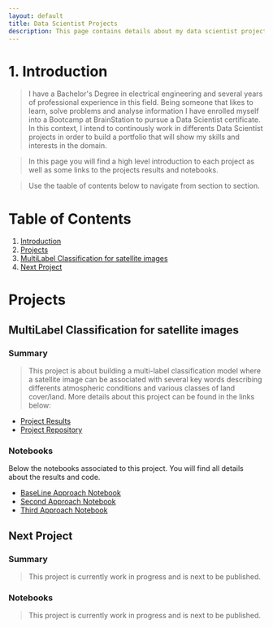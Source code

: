 ```yaml
---
layout: default
title: Data Scientist Projects
description: This page contains details about my data scientist projects
---
```


# 1. Introduction
> I have a Bachelor's Degree in electrical engineering and several years of professional experience in this field. Being someone that likes to learn, solve problems and analyse information I have enrolled myself into a Bootcamp at BrainStation to pursue a Data Scientist certificate. In this context, I intend to continously work in differents Data Scientist projects in order to build a portfolio that will show my skills and interests in the domain.

> In this page you will find a high level introduction to each project as well as some links to the projects results and notebooks. 

> Use the taable of contents below to navigate from section to section.

# Table of Contents

1. [Introduction](#Introduction)
2. [Projects](#Projects)
3. [MultiLabel Classification for satellite images](#MultiLabel-Classification-for-satellite-images)
4. [Next Project](#Next-Project)

# Projects
## MultiLabel Classification for satellite images
### Summary
> This project is about building a multi-label classification model where a satellite image can be associated with several key words describing differents atmospheric conditions and various classes of land cover/land. More details about this project can be found in the links below:
*   [Project Results](./MultiLabel_ClassificationProject.html)
*   [Project Repository](https://github.com/brunilda-sa/multilabel_classification)

### Notebooks
Below the notebooks associated to this project. You will find all details about the results and code.
*   [BaseLine Approach Notebook](https://nbviewer.jupyter.org/github/brunilda-sa/multilabel_classification/blob/master/Capstone_BaselineAndSecondApproach.ipynb)
*   [Second Approach Notebook](https://nbviewer.jupyter.org/github/brunilda-sa/multilabel_classification/blob/master/Capstone_BaselineAndSecondApproach.ipynb)
*   [Third Approach Notebook](https://nbviewer.jupyter.org/github/brunilda-sa/multilabel_classification/blob/master/Capstone_ThirdApproach.ipynb)

## Next Project
### Summary
> This project is currently work in progress and is next to be published.

### Notebooks
> This project is currently work in progress and is next to be published.












